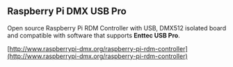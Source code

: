 ## Raspberry Pi DMX USB Pro ##

Open source Raspberry Pi RDM Controller with USB, DMX512 isolated board and compatible with software that supports **Enttec USB Pro**.

[http://www.raspberrypi-dmx.org/raspberry-pi-rdm-controller](http://www.raspberrypi-dmx.org/raspberry-pi-rdm-controller)